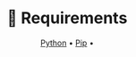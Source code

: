 <h1 align="center">📝 Requirements </h1>
<p align="center">
  <a href="https://www.python.org/downloads/">Python</a> •
  <a href="https://www.python.org/downloads/">Pip</a> •
